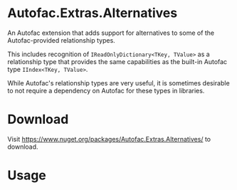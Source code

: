 Autofac.Extras.Alternatives
=======================
An Autofac extension that adds support for alternatives to some of the Autofac-provided relationship types.

This includes recognition of `IReadOnlyDictionary<TKey, TValue>` as a relationship type that provides the same
capabilities as the built-in Autofac type `IIndex<TKey, TValue>`. 

While Autofac's relationship types are very useful, it is sometimes desirable to not require a dependency 
on Autofac for these types in libraries.

Download
========
Visit https://www.nuget.org/packages/Autofac.Extras.Alternatives/ to download.

Usage
=====

